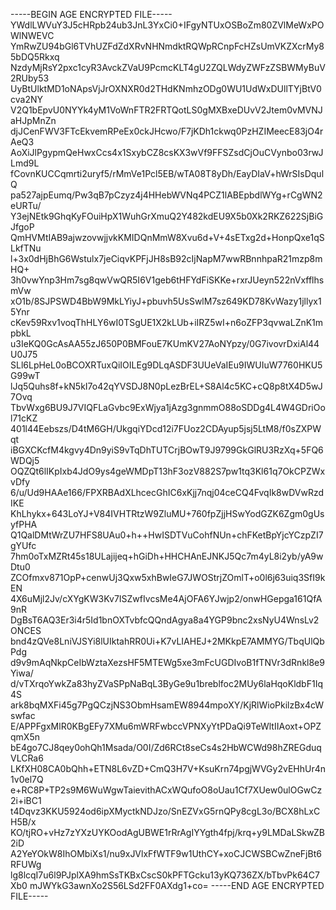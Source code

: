 -----BEGIN AGE ENCRYPTED FILE-----
YWdlLWVuY3J5cHRpb24ub3JnL3YxCi0+IFgyNTUxOSBoZm80ZVlMeWxPOWlNWEVC
YmRwZU94bGl6TVhUZFdZdXRvNHNmdktRQWpRCnpFcHZsUmVKZXcrMy85bDQ5Rkxq
NzdyMjRsY2pxc1cyR3AvckZVaU9PcmcKLT4gU2ZQLWdyZWFzZSBWMyBuV2RUby53
UyBtUlktMD1oNApsVjJrOXNXR0d2THdKNmhzODg0WU1UdWxDUllTYjBtV0cva2NY
V2Q1bEpvU0NYYk4yM1VoWnFTR2FRTQotLS0gMXBxeDUvV2Jtem0vMVNJaHJpMnZn
djJCenFWV3FTcEkvemRPeEx0ckJHcwo/F7jKDh1ckwq0PzHZIMeecE83jO4rAeQ3
AoXiJlPgypmQeHwxCcs4x1SxybCZ8csKX3wVf9FFSZsdCjOuCVynbo03rwJLmd9L
fCovnKUCCqmrti2uryf5/rMmVe1Pcl5EB/wTA08T8yDh/EayDIaV+hWrSIsDqulQ
pa527ajpEumq/Pw3qB7pCzyz4j4HHebWVNq4PCZ1lABEpbdlWYg+rCgWN2eURTu/
Y3ejNEtk9GhqKyFOuiHpX1WuhGrXmuQ2Y482kdEU9X5b0Xk2RKZ622SjBiGJfgoP
QmHVMtIAB9ajwzovwjjvkKMIDQnMmW8Xvu6d+V+4sETxg2d+HonpQxe1qSLkfTNu
l+3x0dHjBhG6Wstulx7jeCiqvKPFjJH8sB92cIjNapM7wwRBnnhpaR21mzp8mHQ+
3h0vwYnp3Hm7sg8qwVwQR5I6V1geb6tHFYdFiSKKe+rxrJUeyn522nVxfflhsmVw
xO1b/8SJPSWD4BbW9MkLYiyJ+pbuvh5UsSwlM7sz649KD78KvWazy1jllyx15Ynr
cKev59Rxv1voqThHLY6wI0TSgUE1X2kLUb+iIRZ5wI+n6oZFP3qvwaLZnK1mpbkL
u3IeKQ0GcAsAA55zJ650P0BMFouE7KUmKV27AoNYpzy/0G7ivovrDxiAl44U0J75
SLl6LpHeL0oBCOXRTuxQiIOILEg9DLqASDF3UUeVaIEu9IWUIuW7760HKU5G99wT
lJq5Quhs8f+kN5kI7o42qYVSDJ8N0pLezBrEL+S8Al4c5KC+cQ8p8tX4D5wJ7Ovq
TbvWxg6BU9J7VIQFLaGvbc9ExWjya1jAzg3gnmmO88oSDDg4L4W4GDriOol71cKZ
401l44Eebszs/D4tM6GH/UkgqiYDcd12i7FUoz2CDAyup5jsj5LtM8/f0sZXPWqt
iBGXCKcfM4kgvy4Dn9yiS9vTqDhTUTCrjBOwT9J9799GkGlRU3RzXq+5FQ6WDQj5
OQZQt6lIKpIxb4JdO9ys4geWMDpT13hF3ozV882S7pw1tq3Kl61q7OkCPZWxvDfy
6/u/Ud9HAAe166/FPXRBAdXLhcecGhIC6xKjj7nqj04ceCQ4FvqIk8wDVwRzdIKE
KhLhykx+643LoYJ+V84IVHTRtzW9ZluMU+760fpZjjHSwYodGZK6Zgm0gUsyfPHA
Q1QalDMtWrZU7HFS8UAu0+h++HwISDTVuCohfNUn+chFKetBpYjcYCzpZI7gYUfc
7hm0oTxMZRt45s18ULajijeq+hGiDh+HHCHAnEJNKJ5Qc7m4yL8i2yb/yA9wDtu0
ZCOfmxv871OpP+cenwUj3Qxw5xhBwIeG7JWOStrjZOmlT+o0l6j63uiq3SfI9kEN
4X6uMjl2Jv/cXYgKW3Kv7ISZwfIvcsMe4AjOFA6YJwjp2/onwHGepga161QfA9nR
DgBsT6AQ3Er3i4r5Id1bnOXTvbfcQQndAgya8a4YGP9bnc2xsNyU4WnsLv2ONCES
bnd4zQVe8LniVJSYi8lUIktahRR0Ui+K7vLIAHEJ+2MKkpE7AMMYG/TbqUlQbPdg
d9v9mAqNkpCeIbWztaXezsHF5MTEWg5xe3mFcUGDIvoB1fTNVr3dRnkl8e9Yiwa/
d/vTXrqoYwkZa83hyZVaSPpNaBqL3ByGe9u1breblfoc2MUy6laHqoKldbF1Iq4S
ark8bqMXFi45g7PgQCzjNS3ObmHsamEW8944mpoXY/KjRlWioPkilzBx4cWswfac
E/APPFgxMlR0KBgEFy7XMu6mWRFwbccVPNXyYtPDaQi9TeWltIIAoxt+OPZqmX5n
bE4go7CJ8qey0ohQh1Msada/O0I/Zd6RCt8seCs4s2HbWCWd98hZREGduqVLCRa6
LKfXH08CA0bQhh+ETN8L6vZD+CmQ3H7V+KsuKrn74pgjWVGy2vEHhUr4n1v0el7Q
e+RC8P+TP2s9M6WuWgwTaievithACxWQufoO8oUau1Cf7XUew0ulOGwCz2i+iBC1
t4Dqvz3KKU5924od6ipXMyctkNDJzo/SnEZVxG5rnQPy8cgL3o/BCX8hLxCH5B/x
KO/tjRO+vHz7zYXzUYKOodAgUBWE1rRrAgIYYgth4fpj/krq+y9LMDaLSkwZB2iD
A2YeYOkW8IhOMbiXs1/nu9xJVlxFfWTF9w1UthCY+xoCJCWSBCwZneFjBt6RFUWg
lg8lcqI7u6l9PJplXA9hmSsTKBxCscS0kPFTGcku13yKQ736ZX/bTbvPk64C7Xb0
mJWYkG3awnXo2S56LSd2FF0AXdg1+co=
-----END AGE ENCRYPTED FILE-----
